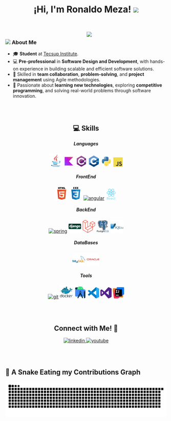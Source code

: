 <!--
**RonaldoKaizen/RonaldoKaizen** is a ✨ _special_ ✨ repository because its `README.md` (this file) appears on your GitHub profile.
Here are some ideas to get you started:
- 🔭 I’m currently working on ...
- 🌱 I’m currently learning ...
- 👯 I’m looking to collaborate on ...
- 🤔 I’m looking for help with ...
- 💬 Ask me about ...
- 📫 How to reach me: ...
- 😄 Pronouns: ...
- ⚡ Fun fact: ...
-->
<h1 align="center"><b> ¡Hi, I'm Ronaldo Meza! </b><img src="https://media.giphy.com/media/hvRJCLFzcasrR4ia7z/giphy.gif" width="40"></h1>
<br><br>
<!--Img-->
<picture align="center"> <img align="right" src="https://github.com/7oSkaaa/7oSkaaa/blob/main/Images/Right_Side.gif?raw=true" align="right" top="200" width="250"></picture>

<!--About Me-->
### <picture><img src = "https://github.com/7oSkaaa/7oSkaaa/blob/main/Images/about_me.gif?raw=true" width = 40px></picture>  <b>About Me</b>

- 🎓 **Student** at [Tecsup Institute](https://www.tecsup.edu.pe/).  
- 💻 **Pre-professional** in **Software Design and Development**, with hands-on experience in building scalable and efficient software solutions.  
- 🤝 Skilled in **team collaboration**, **problem-solving**, and **project management** using Agile methodologies.  
- 🚀 Passionate about **learning new technologies**, exploring **competitive programming**, and solving real-world problems through software innovation. 

<br><br>
<h2 align="center">💻 Skills</h2>

<!-- 🧠 Languages -->
<h5 align="center"><b>Languages</b></h5>
<p align="center">
  <a href="https://www.java.com" target="_blank"><img src="https://raw.githubusercontent.com/devicons/devicon/master/icons/java/java-original.svg" alt="java" width="40" height="40"/></a>
  <a href="https://kotlinlang.org/" target="_blank"><img src="https://raw.githubusercontent.com/devicons/devicon/master/icons/kotlin/kotlin-original.svg" alt="kotlin" width="35" height="35"/></a>
  <a href="https://www.w3schools.com/cs/" target="_blank"><img src="https://raw.githubusercontent.com/devicons/devicon/master/icons/csharp/csharp-original.svg" alt="csharp" width="35" height="35"/></a>
  <a href="https://www.w3schools.com/cpp/" target="_blank"><img src="https://raw.githubusercontent.com/devicons/devicon/master/icons/cplusplus/cplusplus-original.svg" alt="cplusplus" width="35" height="35"/></a>
  <a href="https://www.python.org" target="_blank"><img src="https://raw.githubusercontent.com/devicons/devicon/master/icons/python/python-original.svg" alt="python" width="35" height="35"/></a>
  <a href="https://developer.mozilla.org/en-US/docs/Web/JavaScript" target="_blank"><img src="https://raw.githubusercontent.com/devicons/devicon/master/icons/javascript/javascript-original.svg" alt="javascript" width="30" height="30"/></a>
</p>

<!-- 🎨 Frontend -->
<h5 align="center"><b>FrontEnd</b></h5>
<p align="center">
  <a href="https://www.w3.org/html/" target="_blank"><img src="https://raw.githubusercontent.com/devicons/devicon/master/icons/html5/html5-original-wordmark.svg" alt="html5" width="40" height="40"/></a>
  <a href="https://www.w3schools.com/css/" target="_blank"><img src="https://raw.githubusercontent.com/devicons/devicon/master/icons/css3/css3-original-wordmark.svg" alt="css3" width="40" height="40"/></a>
  <a href="https://angular.io" target="_blank"><img src="https://angular.io/assets/images/logos/angular/angular.svg" alt="angular" width="40" height="40"/></a>
  <a href="https://reactjs.org/" target="_blank"><img src="https://raw.githubusercontent.com/devicons/devicon/master/icons/react/react-original-wordmark.svg" alt="react" width="35" height="35"/></a>
</p>

<!-- ⚙️ Backend -->
<h5 align="center"><b>BackEnd</b></h5>
<p align="center">
  <a href="https://spring.io/" target="_blank"><img src="https://www.vectorlogo.zone/logos/springio/springio-icon.svg" alt="spring" width="35" height="35"/></a>
  <a href="https://www.djangoproject.com/" target="_blank"><img src="https://raw.githubusercontent.com/devicons/devicon/master/icons/django/django-original.svg" alt="django" width="40" height="40"/></a>
  <a href="https://laravel.com/" target="_blank"><img src="https://raw.githubusercontent.com/devicons/devicon/master/icons/laravel/laravel-original.svg" alt="laravel" width="40" height="40"/></a>
  <a href="https://www.postgresql.org/" target="_blank"><img src="https://raw.githubusercontent.com/devicons/devicon/master/icons/postgresql/postgresql-original-wordmark.svg" alt="postgresql" width="40" height="40"/></a>
  <a href="https://www.sqlite.org/" target="_blank"><img src="https://raw.githubusercontent.com/devicons/devicon/master/icons/sqlite/sqlite-original-wordmark.svg" alt="sqlite" width="40" height="40"/></a>
</p>

<!-- 🗄️ Databases -->
<h5 align="center"><b>DataBases</b></h5>
<p align="center">
  <a href="https://www.mysql.com/" target="_blank"><img src="https://raw.githubusercontent.com/devicons/devicon/master/icons/mysql/mysql-original-wordmark.svg" alt="mysql" width="40" height="40"/></a>
  <a href="https://www.oracle.com/" target="_blank"><img src="https://raw.githubusercontent.com/devicons/devicon/master/icons/oracle/oracle-original.svg" alt="oracle" width="40" height="40"/></a>
</p>

<!-- 🧰 Tools -->
<h5 align="center"><b>Tools</b></h5>
<p align="center">
  <a href="https://git-scm.com/" target="_blank"><img src="https://www.vectorlogo.zone/logos/git-scm/git-scm-icon.svg" alt="git" width="35" height="35"/></a>
  <a href="https://www.docker.com/" target="_blank"><img src="https://raw.githubusercontent.com/devicons/devicon/master/icons/docker/docker-original-wordmark.svg" alt="docker" width="40" height="40"/></a>
  <a href="https://developer.android.com/studio" target="_blank"><img src="https://raw.githubusercontent.com/devicons/devicon/master/icons/androidstudio/androidstudio-original.svg" alt="android studio" width="40" height="40"/></a>
  <a href="https://code.visualstudio.com/" target="_blank"><img src="https://raw.githubusercontent.com/devicons/devicon/master/icons/vscode/vscode-original.svg" alt="vscode" width="35" height="35"/></a>
  <a href="https://visualstudio.microsoft.com/" target="_blank"><img src="https://raw.githubusercontent.com/devicons/devicon/master/icons/visualstudio/visualstudio-plain.svg" alt="visual studio" width="35" height="35"/></a>
  <a href="https://www.jetbrains.com/idea/" target="_blank"><img src="https://raw.githubusercontent.com/devicons/devicon/master/icons/intellij/intellij-original.svg" alt="intellij idea" width="35" height="35"/></a>
</p>


<br><br>
<h2 align="center">Connect with Me! 🤝 </h2> 
<p align="center">
	<!-- LinkedIn -->
	<a href="https://www.linkedin.com/in/ronaldo-meza-pastrana/" target="_blank">
	  <img src="https://img.shields.io/badge/-LinkedIn-0077B5?style=flat&logo=linkedin&logoColor=white" alt="linkedin" />
	</a>
	</a>
	<!-- YouTube -->
	<a href="https://www.youtube.com/@DevRNK_0512" target="_blank">
	  <img src="https://img.shields.io/badge/-YouTube-FF0000?style=flat&logo=youtube&logoColor=white" alt="youtube" />
	</a>
</p>

<br><br>
## 🐍 A Snake Eating my Contributions Graph
<p align = "center">
	<img src = "https://github.com/7oSkaaa/7oSkaaa/blob/output/github-contribution-grid-snake.svg?" alt = "Snake Game"/>
</p>
<!--
[![GitHub followers](https://img.shields.io/github/followers/tu_usuario?label=Followers&style=social)](https://github.com/tu_usuario)
[![GitHub stars](https://img.shields.io/github/stars/tu_usuario?label=Stars&style=social)](https://github.com/tu_usuario)
[![Portfolio](https://img.shields.io/badge/Portfolio-Visit%20Now-blue)](https://tu_portfolio.com)
[![Codeforces Profile](https://img.shields.io/badge/Codeforces-Profile-blue)](https://codeforces.com/profile/tu_usuario)
[![Atcoder Profile](https://img.shields.io/badge/Atcoder-Profile-blue)](https://atcoder.jp/users/tu_usuario)
-->

